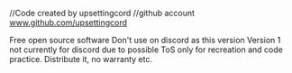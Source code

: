 //Code created by upsettingcord
//github account www.github.com/upsettingcord


Free open source software
Don't use on discord as this version Version 1 not currently for discord due to possible ToS
only for recreation and code practice.
Distribute it, no warranty etc.

